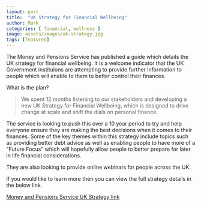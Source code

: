 ```yaml
---
layout: post
title:  "UK Strategy for Financial Wellbeing"
author: Mark
categories: [ financial, wellness ]
image: assets/images/uk-strategy.jpg
tags: [featured]
---
```

The Money and Pensions Service has published a guide which details the UK strategy for financial wellbeing. It is a welcome indicator that the UK Government instituions are attempting to provide further information to people which will enable to them to better control their finances.

What is the plan?

> We spent 12 months listening to our stakeholders and developing a new UK Strategy for Financial Wellbeing, which is designed to drive change at scale and shift the dials on personal finance. 

The service is looking to push this over a 10 year period to try and help everyone ensure they are making the best decisions when it comes to their finances. Some of the key themes within this strategy include topics such as providing better debt advice as well as enabling people to have more of a "Future Focus" which will hopefully allow people to better prepare for later in life financial considerations.

They are also looking to provide online webinars for people across the UK.

If you would like to learn more then you can view the full strategy details in the below link.

[Money and Pensions Service UK Strategy link](https://moneyandpensionsservice.org.uk/uk-strategy-for-financial-wellbeing/) 
